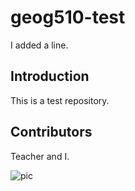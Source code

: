 # geog510-test

I added a line.

## Introduction

This is a test repository.

## Contributors

Teacher and I.

![pic](https://www.google.com/imgres?q=green%20valley&imgurl=https%3A%2F%2Fstatic.vecteezy.com%2Fsystem%2Fresources%2Fthumbnails%2F053%2F729%2F892%2Fsmall_2x%2Fserene-green-valley-river-landscape-sunrise-nature-scene-photo.jpeg&imgrefurl=https%3A%2F%2Fwww.vecteezy.com%2Ffree-photos%2Fgreen-valley&docid=DkmIIGR0E3LwbM&tbnid=EVCkAHPdMm714M&w=800&h=400&hcb=2)